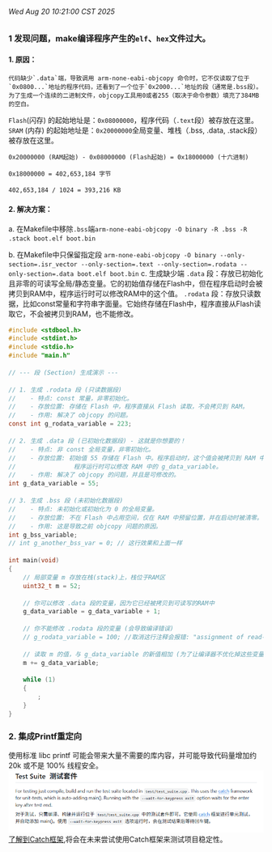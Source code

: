 
###### Wed Aug 20 10:21:00 CST 2025
### 1 发现问题，make编译程序产生的`elf`、`hex`文件过大。
#### 1. 原因：
    代码缺少`.data`端，导致调用 arm-none-eabi-objcopy 命令时，它不仅读取了位于`0x0800...`地址的程序代码，还看到了一个位于`0x2000...`地址的段（通常是.bss段）。为了生成一个连续的二进制文件，objcopy工具用0或者255（取决于命令参数）填充了384MB的空白。
   
   `Flash`(闪存) 的起始地址是：`0x08000000`，程序代码（`.text`段）被存放在这里。`SRAM` (内存) 的起始地址是：`0x20000000`全局变量、堆栈（.bss, .data, .stack段）被存放在这里。
   ```
   0x20000000 (RAM起始) - 0x08000000 (Flash起始) = 0x18000000 (十六进制)

   0x18000000 = 402,653,184 字节

   402,653,184 / 1024 = 393,216 KB
   ```
#### 2. 解决方案：
   
   a. 在Makefile中移除`.bss`端`arm-none-eabi-objcopy -O binary -R .bss -R .stack boot.elf boot.bin`

   b. 在Makefile中只保留指定段 `arm-none-eabi-objcopy -O binary --only-section=.isr_vector --only-section=.text --only-section=.rodata --only-section=.data boot.elf boot.bin`
   c. 生成缺少端
    `.data` 段：存放已初始化且非零的可读写全局/静态变量。它的初始值存储在Flash中，但在程序启动时会被拷贝到RAM中，程序运行时可以修改RAM中的这个值。
    `.rodata` 段：存放只读数据，比如const常量和字符串字面量。它始终存储在Flash中，程序直接从Flash读取它，不会被拷贝到RAM，也不能修改。
```C
#include <stdbool.h>
#include <stdint.h>
#include <stdio.h>
#include "main.h"

// --- 段 (Section) 生成演示 ---

// 1. 生成 .rodata 段 (只读数据段)
//    - 特点: const 常量，非零初始化。
//    - 存放位置: 存储在 Flash 中，程序直接从 Flash 读取，不会拷贝到 RAM。
//    - 作用: 解决了 objcopy 的问题。
const int g_rodata_variable = 223;

// 2. 生成 .data 段 (已初始化数据段) - 这就是你想要的！
//    - 特点: 非 const 全局变量，非零初始化。
//    - 存放位置: 初始值 55 存储在 Flash 中。程序启动时，这个值会被拷贝到 RAM 中。
//                程序运行时可以修改 RAM 中的 g_data_variable。
//    - 作用: 解决了 objcopy 的问题，并且是可修改的。
int g_data_variable = 55;

// 3. 生成 .bss 段 (未初始化数据段)
//    - 特点: 未初始化或初始化为 0 的全局变量。
//    - 存放位置: 不在 Flash 中占用空间，仅在 RAM 中预留位置，并在启动时被清零。
//    - 作用: 这是导致之前 objcopy 问题的原因。
int g_bss_variable; 
// int g_another_bss_var = 0; // 这行效果和上面一样

int main(void)
{
    // 局部变量 m 存放在栈(stack)上，栈位于RAM区
    uint32_t m = 52; 
    
    // 你可以修改 .data 段的变量，因为它已经被拷贝到可读写的RAM中
    g_data_variable = g_data_variable + 1; 
    
    // 你不能修改 .rodata 段的变量 (会导致编译错误)
    // g_rodata_variable = 100; //取消这行注释会报错: "assignment of read-only variable"

    // 读取 m 的值，与 g_data_variable 的新值相加 (为了让编译器不优化掉这些变量)
    m += g_data_variable;

    while (1)
    {
        ;
    }
}

```

### 2. 集成Printf重定向
使用标准 libc printf 可能会带来大量不需要的库内容，并可能导致代码量增加约 20k 或不是 100% 线程安全。
![alt text](image.png)
[了解到Catch框架](https://github.com/catchorg/Catch2),将会在未来尝试使用Catch框架来测试项目稳定性。